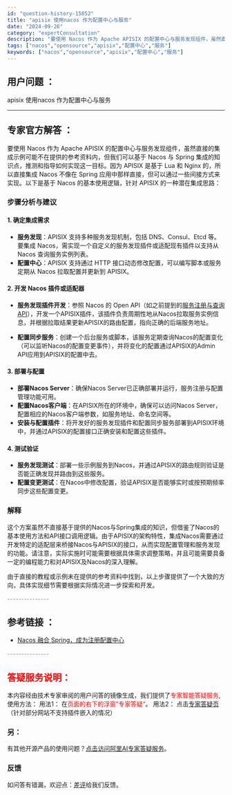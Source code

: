 ```yaml
---
id: "question-history-15852"
title: "apisix 使用nacos 作为配置中心与服务"
date: "2024-09-26"
category: "expertConsultation"
description: "要使用 Nacos 作为 Apache APISIX 的配置中心与服务发现组件，虽然直接的集成示例可能不在提供的参考资料内，但我们可以基于 Nacos 与 Spring 集成的知识点，推测和指导如何实现这一目标。因为 APISIX 是基于 Lua 和 Nginx 的，所以直接集成 Nacos 不像在"
tags: ["nacos","opensource","apisix","配置中心","服务"]
keywords: ["nacos","opensource","apisix","配置中心","服务"]
---
```


## 用户问题 ： 
 apisix 使用nacos 作为配置中心与服务  

---------------
## 专家官方解答 ：

要使用 Nacos 作为 Apache APISIX 的配置中心与服务发现组件，虽然直接的集成示例可能不在提供的参考资料内，但我们可以基于 Nacos 与 Spring 集成的知识点，推测和指导如何实现这一目标。因为 APISIX 是基于 Lua 和 Nginx 的，所以直接集成 Nacos 不像在 Spring 应用中那样直接，但可以通过一些间接方式来实现。以下是基于 Nacos 的基本使用逻辑，针对 APISIX 的一种潜在集成思路：

### 步骤分析与建议

#### 1. 确定集成需求
- **服务发现**：APISIX 支持多种服务发现机制，包括 DNS、Consul、Etcd 等。要集成 Nacos，需实现一个自定义的服务发现插件或适配现有插件以支持从 Nacos 查询服务实例列表。
- **配置中心**：APISIX 支持通过 HTTP 接口动态修改配置，可以编写脚本或服务定期从 Nacos 拉取配置并更新到 APISIX。

#### 2. 开发 Nacos 插件或适配器
- **服务发现插件开发**：参照 Nacos 的 Open API（如之前提到的[服务注册与查询API](../guide/user/open-api.md)），开发一个APISIX插件，该插件负责周期性地从Nacos拉取服务实例信息，并根据拉取结果更新APISIX的路由配置，指向正确的后端服务地址。
  
- **配置同步服务**：创建一个后台服务或脚本，该服务定期查询Nacos的配置变化（可以监听Nacos的配置变更事件），并将变化的配置通过APISIX的Admin API应用到APISIX的配置中去。

#### 3. 部署与配置
- **部署Nacos Server**：确保Nacos Server已正确部署并运行，服务注册与配置管理功能可用。
- **配置Nacos客户端**：在APISIX所在的环境中，确保可以访问Nacos Server，配置相应的Nacos客户端参数，如服务地址、命名空间等。
- **安装与配置插件**：将开发好的服务发现插件和配置同步服务部署到APISIX环境中，并通过APISIX的配置接口正确安装和配置这些插件。

#### 4. 测试验证
- **服务发现测试**：部署一些示例服务到Nacos，并通过APISIX的路由规则验证是否能正确发现并路由到这些服务。
- **配置变更测试**：在Nacos中修改配置，验证APISIX是否能够实时或按预期频率同步这些配置变更。

### 解释
这个方案虽然不直接基于提供的Nacos与Spring集成的知识，但借鉴了Nacos的基本使用方法和API接口调用逻辑。由于APISIX的架构特性，集成Nacos需要通过开发特定的适配层来桥接Nacos与APISIX的接口，从而实现配置管理和服务发现的功能。请注意，实际实施时可能需要根据具体需求调整策略，并且可能需要具备一定的编程能力和对APISIX及Nacos的深入理解。

由于直接的教程或示例未在提供的参考资料中找到，以上步骤提供了一个大致的方向，具体实现细节需要根据实际情况进一步探索和开发。


<font color="#949494">---------------</font> 


## 参考链接 ：

* [Nacos 融合 Spring，成为注册配置中心](https://nacos.io/docs/latest/ecology/use-nacos-with-spring)


 <font color="#949494">---------------</font> 
 


## <font color="#FF0000">答疑服务说明：</font> 

本内容经由技术专家审阅的用户问答的镜像生成，我们提供了<font color="#FF0000">专家智能答疑服务</font>,使用方法：
用法1： 在<font color="#FF0000">页面的右下的浮窗”专家答疑“</font>。
用法2： 点击[专家答疑页](https://answer.opensource.alibaba.com/docs/intro)（针对部分网站不支持插件嵌入的情况）
### 另：


有其他开源产品的使用问题？[点击访问阿里AI专家答疑服务](https://answer.opensource.alibaba.com/docs/intro)。
### 反馈
如问答有错漏，欢迎点：[差评](https://ai.nacos.io/user/feedbackByEnhancerGradePOJOID?enhancerGradePOJOId=15868)给我们反馈。
